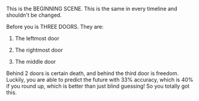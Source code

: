 This is the BEGINNING SCENE. This is the same in every timeline and shouldn't be changed.

Before you is THREE DOORS. They are:

1. The leftmost door

2. The rightmost door

3. The middle door

Behind 2 doors is certain death, and behind the third door is freedom. Luckily, you are able to predict the future with 33% accuracy, which is 40% if you round up, which is better than just blind guessing! So you totally got this.